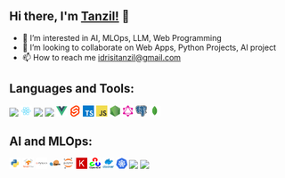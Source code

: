 ## Hi there, I'm [Tanzil!]([https://mokshitjain.co](https://tanzil7890.github.io/)) 👋
- 👀 I’m interested in AI, MLOps, LLM, Web Programming
- 💞️ I’m looking to collaborate on Web Apps, Python Projects, AI project
- 📫 How to reach me idrisitanzil@gmail.com

## Languages and Tools:

<code><img height="20" src="https://www.rust-lang.org/logos/rust-logo-128x128.png"/></code>
<code><img height="20" src="https://raw.githubusercontent.com/github/explore/master/topics/react/react.png"/></code>
<code><img height="20" src="https://www.solidjs.com/img/logo/without-wordmark/logo.png"/></code>
<code><img height="20" src="https://nextjs.org/static/favicon/favicon-32x32.png"/></code>
<code><img height="20" src="https://raw.githubusercontent.com/github/explore/master/topics/vue/vue.png"/></code>
<code><img height="20" src="https://raw.githubusercontent.com/github/explore/master/topics/svelte/svelte.png"/></code>
<code><img height="20" src="https://raw.githubusercontent.com/github/explore/master/topics/typescript/typescript.png"/></code>
<code><img height="20" src="https://raw.githubusercontent.com/github/explore/master/topics/javascript/javascript.png"/></code>
<code><img height="20" src="https://raw.githubusercontent.com/github/explore/master/topics/nodejs/nodejs.png"/></code>
<code><img height="20" src="https://raw.githubusercontent.com/github/explore/master/topics/graphql/graphql.png"></code>
<code><img height="20" src="https://raw.githubusercontent.com/github/explore/master/topics/postgresql/postgresql.png"></code>
<code><img height="20" src="https://raw.githubusercontent.com/Mokshit06/Mokshit06/master/assets/mongodb.svg"></code>

## AI and MLOps:

<code><img height="20" src="https://raw.githubusercontent.com/github/explore/master/topics/python/python.png"/></code>
<code><img height="20" src="https://raw.githubusercontent.com/github/explore/master/topics/tensorflow/tensorflow.png"/></code>
<code><img height="20" src="https://raw.githubusercontent.com/github/explore/master/topics/pytorch/pytorch.png"/></code>
<code><img height="20" src="https://raw.githubusercontent.com/github/explore/master/topics/scikit-learn/scikit-learn.png"/></code>
<code><img height="20" src="https://raw.githubusercontent.com/github/explore/master/topics/jupyter-notebook/jupyter-notebook.png"/></code>
<code><img height="20" src="https://raw.githubusercontent.com/github/explore/master/topics/keras/keras.png"/></code>
<code><img height="20" src="https://raw.githubusercontent.com/github/explore/master/topics/opencv/opencv.png"/></code>
<code><img height="20" src="https://raw.githubusercontent.com/github/explore/master/topics/docker/docker.png"/></code>
<code><img height="20" src="https://raw.githubusercontent.com/github/explore/master/topics/kubernetes/kubernetes.png"/></code>
<code><img height="20" src="https://mlflow.org/docs/latest/_static/MLflow-logo-final-black.png"/></code>
<code><img height="20" src="https://raw.githubusercontent.com/wandb/assets/main/wandb-logo-yellow-dots-black-wb.svg"/></code>



<!---
tanzil7890/tanzil7890 is a ✨ special ✨ repository because its `README.md` (this file) appears on your GitHub profile.
You can click the Preview link to take a look at your changes.
--->
